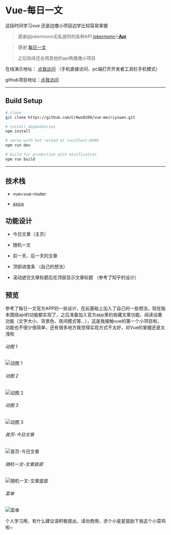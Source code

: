# Vue-每日一文

这段时间学习vue 还是边撸小项目边学比较容易掌握

>感谢@jokermonn无私提供的各种API [jokermonn](https://github.com/jokermonn)/**[-Api](https://github.com/jokermonn/-Api)**

>感谢 [每日一文](https://meiriyiwen.com/)

>之后陆续还会用其他的api再撸撸小项目

在线演示地址： [点我访问](http://www.cr0wn0209.me/vue-meiriyiwen)
（手机直接访问、pc端打开开发者工具栏手机模式）

github项目地址：[点我访问](https://github.com/Cr0wn0209/vue-meiriyiwen)

---
## Build Setup

``` bash
# clone
git clone https://github.com/Cr0wn0209/vue-meiriyiwen.git

# install dependencies
npm install

# serve with hot reload at localhost:8080
npm run dev

# build for production with minification
npm run build
```
---
## 技术栈

 - vue+vue-router

 - [axios](https://www.npmjs.com/package/axios)

## 功能设计

 - 今日文章（主页）

 - 随机一文

 - 前一天、后一天的文章

 - 顶部进度条 （自己的想法）

 - 滚动遮住文章标题后在顶部显示文章标题 （参考了知乎的设计）

## 预览


参考了每日一文官方APP的一些设计，在此基础上加入了自己的一些想法，现在版本围绕api的功能都实现了，之后准备加入官方app里的收藏文章功能、阅读设置功能（文字大小、背景色、夜间模式等...），这是我接触vue的第一个小项目啦，功能也不很少很简单，还有很多地方我觉得实现方式不太好，对Vue的掌握还是太浅啦


###### 动图 1
![动图 1](./res/meiriyiwen-1.gif)

###### 动图 2
![动图 2](./res/meiriyiwen-2.gif)

###### 动图 3
![动图 3](./res/meiriyiwen-3.gif)

###### 首页-今日文章
![首页-今日文章](./res/meiriyiwen-index.png)

###### 随机一文-文章底部
![随机一文-文章底部](./res/meiriyiwen-bottom.png)

###### 菜单
![菜单](./res/meiriyiwen-sidemenu-2.png)

个人学习用，有什么建议请积极提出，请勿商用，求个小星星鼓励下我这个小菜鸡啦~
